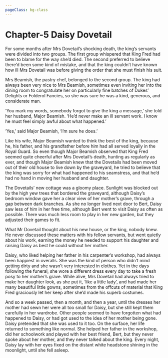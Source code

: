 ```yaml
---
pageClass: bg-class
---
```


# Chapter-5 Daisy Dovetail

For some months after Mrs Dovetail’s shocking death, the king’s servants were divided into two groups. The first group whispered that King Fred had been to blame for the way she’d died. The second preferred to believe there’d been some kind of mistake, and that the king couldn’t have known how ill Mrs Dovetail was before giving the order that she must finish his suit.

Mrs Beamish, the pastry chef, belonged to the second group. The king had always been very nice to Mrs Beamish, sometimes even inviting her into the dining room to congratulate her on particularly fine batches of Dukes’ Delights or Folderol Fancies, so she was sure he was a kind, generous, and considerate man.

‘You mark my words, somebody forgot to give the king a message,’ she told her husband, Major Beamish. ‘He’d never make an ill servant work. I know he must feel simply awful about what happened.’

‘Yes,’ said Major Beamish, ‘I’m sure he does.’

Like his wife, Major Beamish wanted to think the best of the king, because he, his father, and his grandfather before him had all served loyally in the Royal Guard. So even though Major Beamish observed that King Fred seemed quite cheerful after Mrs Dovetail’s death, hunting as regularly as ever, and though Major Beamish knew that the Dovetails had been moved out of their old house to live down by the graveyard, he tried to believe that the king was sorry for what had happened to his seamstress, and that he’d had no hand in moving her husband and daughter.

The Dovetails’ new cottage was a gloomy place. Sunlight was blocked out by the high yew trees that bordered the graveyard, although Daisy’s bedroom window gave her a clear view of her mother’s grave, through a gap between dark branches. As she no longer lived next door to Bert, Daisy saw less of him in her free time, although Bert went to visit Daisy as often as possible. There was much less room to play in her new garden, but they adjusted their games to fit.

What Mr Dovetail thought about his new house, or the king, nobody knew. He never discussed these matters with his fellow servants, but went quietly about his work, earning the money he needed to support his daughter and raising Daisy as best he could without her mother.

Daisy, who liked helping her father in his carpenter’s workshop, had always been happiest in overalls. She was the kind of person who didn’t mind getting dirty and she wasn’t very interested in clothes. Yet in the days following the funeral, she wore a different dress every day to take a fresh posy to her mother’s grave. While alive, Mrs Dovetail had always tried to make her daughter look, as she put it, ‘like a little lady’, and had made her many beautiful little gowns, sometimes from the offcuts of material that King Fred graciously let her keep after she’d made his superb costumes.

And so a week passed, then a month, and then a year, until the dresses her mother had sewn her were all too small for Daisy, but she still kept them carefully in her wardrobe. Other people seemed to have forgotten what had happened to Daisy, or had got used to the idea of her mother being gone. Daisy pretended that she was used to it too. On the surface, her life returned to something like normal. She helped her father in the workshop, did her schoolwork and played with her best friend, Bert, but they never spoke about her mother, and they never talked about the king. Every night, Daisy lay with her eyes fixed on the distant white headstone shining in the moonlight, until she fell asleep.